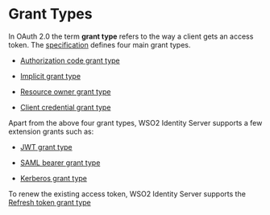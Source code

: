 # Grant Types

In OAuth 2.0 the term **grant type** refers to the way a client gets an access token.
The [specification](https://tools.ietf.org/html/rfc6749) defines four main grant types.

- [Authorization code grant type]({{base_path}}/references/concepts/authorization/authorization-code-grant)

- [Implicit grant type]({{base_path}}/references/concepts/authorization/implicit-grant)

- [Resource owner grant type]({{base_path}}/references/concepts/authorization/resource-owner-grant)

- [Client credential grant type]({{base_path}}/references/concepts/authorization/client-credential-grant)


Apart from the above four grant types, WSO2 Identity Server supports a few extension grants such as:

- [JWT grant type]({{base_path}}/references/concepts/authorization/jwt-bearer-grant-type)

- [SAML bearer grant type]({{base_path}}/references/concepts/authorization/saml2-bearer-assertion-profile)

- [Kerberos grant type]({{base_path}}/references/concepts/authorization/kerberos-grant)


To renew the existing access token, WSO2 Identity Server supports the [Refresh token grant type]({{base_path}}/references/concepts/authorization/refresh-token-grant)
